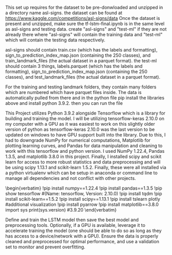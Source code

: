 This set up requires for the dataset to be pre-donwloaded and unzipped in a directory name asl-signs.
the dataset can be found at https://www.kaggle.com/competitions/asl-signs/data
Once the dataset is present and unzipped, make sure the tf-lstm-final.ipynb is in the same level as asl-signs and testing data.
create "asl-signs" and "test-ml" if they are not already there where "asl-signs" will contain the training data and "test-ml" which will contain the testing data respectively.  

asl-signs should contain train.csv (which has the labels and formatting), 
sign\_to\_prediction\_index\_map.json (containing the 250 classes), 
and train\_landmark\_files (the actual dataset in a parquet format). 
the test-ml should contain 3 things, labels.parquet (which has the labels and formatting), 
sign\_to\_prediction\_index\_map.json (containing the 250 classes), 
and test\_landmark\_files (the actual dataset in a parquet format).

For the training and testing landmark folders, they contain many folders which are numbered which have parquet files inside.
The data is automatically pulled from there and in the python file
pip install the libraries above and install python 3.9.2. then you can run the file


This Project utilizes Python 3.9.2 alongside Tensorflow which is a library for building and training the model. 
I will be utilizing tensorflow-keras 2.10.0 on my computer with a GPU as it was easiest to work on this slightly older version of python as 
tensorflow-keras 2.10.0 was the last version to be updated on windows to have GPU support built into the library. 
Due to this, I had to downgrade NumPy for numerical computations, Matplotlib for plotting learning curves, and Pandas for data manipulation and cleaning 
to work with this tensorflow and python version. I used NumPy 1.22.4, Pandas 1.3.5, and matplotlib 3.8.0 in this project. 
Finally, I installed scipy and scikit learn for access to more robust statistics and data preprocessing and will be using scipy 1.13.1 and scikit-learn 1.5.2.
Finally, these were all installed via a python virtualenv which can be setup in anaconda or command line to manage all dependencies and not conflict with other projects.

\begin{verbatim}
!pip install numpy==1.22.4
!pip install pandas==1.3.5
!pip show tensorflow #(Name: tensorflow, Version: 2.10.0)
!pip install tqdm
!pip install scikit-learn==1.5.2
!pip install scipy==1.13.1
!pip install tslearn plotly #additional visualization
!pip install pyarrow
!pip install matplotlib==3.8.0
import sys print(sys.version) #3.9.20 
\end{verbatim}

 
Define and train the LSTM model then save the best model and preprocessing tools. 
Optionally, if a GPU is available, leverage it to accelerate training the model 
(one should be able to do so as long as they has access to a device/network with a GPU). 
Ensure the data is properly cleaned and preprocessed for optimal performance, and use a validation set to monitor and prevent overfitting. 
